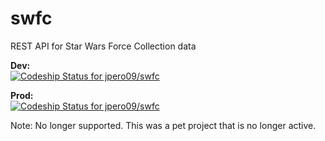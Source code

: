 # swfc

REST API for Star Wars Force Collection data

**Dev:**    
[ ![Codeship Status for jpero09/swfc](https://codeship.com/projects/ce214c90-3532-0133-a610-224ef9168358/status?branch=develop)](https://codeship.com/projects/100703)

**Prod:**   
[ ![Codeship Status for jpero09/swfc](https://codeship.com/projects/ce214c90-3532-0133-a610-224ef9168358/status?branch=master)](https://codeship.com/projects/100703)

Note: No longer supported. This was a pet project that is no longer active.
